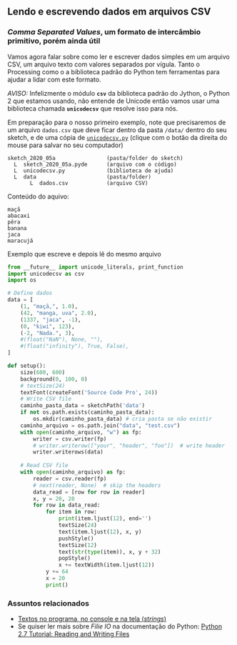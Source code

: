 ## Lendo e escrevendo dados em arquivos CSV

### *Comma Separated Values*, um formato de intercâmbio primitivo, porém ainda útil

Vamos agora falar sobre como ler e escrever dados simples em um arquivo CSV, um arquivo texto com valores separados por vígula. Tanto o Processing como o a biblioteca padrão do Python tem ferramentas para ajudar a lidar com este formato.

*AVISO:*  Infelizmente o módulo **`csv`** da biblioteca padrão do Jython, o Python 2 que estamos usando, não entende de Unicode então vamos usar uma biblioteca chamada **`unicodecsv`** que resolve isso para nós.

Em preparação para o nosso primeiro exemplo, note que precisaremos de um arquivo `dados.csv` que deve ficar dentro da pasta `/data/` dentro  do seu sketch, e de uma cópia de [`unicodecsv.py`](https://raw.githubusercontent.com/villares/material-aulas/main/Processing-Python/assets/unicodecsv.py) (clique com o botão da direita do mouse para salvar no seu computador)

```
sketch_2020_05a                (pasta/folder do sketch)
  L  sketch_2020_05a.pyde      (arquivo com o código)
  L  unicodecsv.py             (biblioteca de ajuda)
  L  data                      (pasta/folder)
       L  dados.csv            (arquivo CSV)
```

Conteúdo do aquivo:

```
maçã
abacaxi
pêra
banana
jaca
maracujá
```
Exemplo que escreve e depois lê do mesmo arquivo

```python
from __future__ import unicode_literals, print_function
import unicodecsv as csv
import os

# Define dados
data = [
    (1, "maçã,", 1.0),
    (42, "manga, uva", 2.0),
    (1337, "jaca", -1),
    (0, "kiwi", 123),
    (-2, "Nada.", 3),
    #(float("NaN"), None, ""),
    #(float("infinity"), True, False),
]

def setup():
    size(600, 600)
    background(0, 100, 0)
    # textSize(24)
    textFont(createFont('Source Code Pro', 24))
    # Write CSV file
    caminho_pasta_data = sketchPath('data')
    if not os.path.exists(caminho_pasta_data):
        os.mkdir(caminho_pasta_data) # cria pasta se não existir
    caminho_arquivo = os.path.join("data", "test.csv")
    with open(caminho_arquivo, "w") as fp:
        writer = csv.writer(fp)
        # writer.writerow(["your", "header", "foo"])  # write header
        writer.writerows(data)
    
    # Read CSV file
    with open(caminho_arquivo) as fp:
        reader = csv.reader(fp)
        # next(reader, None)  # skip the headers
        data_read = [row for row in reader]
        x, y = 20, 20
        for row in data_read:
            for item in row:
                print(item.ljust(12), end='')
                textSize(24)
                text(item.ljust(12), x, y)
                pushStyle()
                textSize(12)
                text(str(type(item)), x, y + 32)
                popStyle()
                x += textWidth(item.ljust(12))
            y += 64
            x = 20
            print()
```

### Assuntos relacionados

* [Textos no programa, no console e na tela (*strings*)](strings_py.md)
* Se quiser ler mais sobre *Filie IO* na documentação do Python: [Python 2.7 Tutorial: Reading and Writing Files](https://docs.python.org/2/tutorial/inputoutput.html#reading-and-writing-files)


